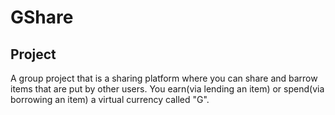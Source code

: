 # GShare


<h2>Project</h2>
A group project that is a sharing platform where you can share and barrow items that are put by other users. You earn(via lending an item) or spend(via borrowing an item) a virtual currency called "G".



